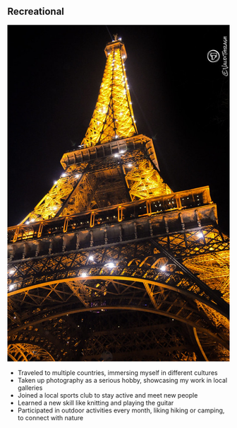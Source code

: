 ## Recreational

![VALDITHRASH = Eiffel Tower](VALDITHRASH'.jpg)

- Traveled to multiple countries, immersing myself in different cultures
- Taken up photography as a serious hobby, showcasing my work in local galleries
- Joined a local sports club to stay active and meet new people
- Learned a new skill like knitting and playing the guitar
- Participated in outdoor activities every month, liking hiking or camping, to connect with nature